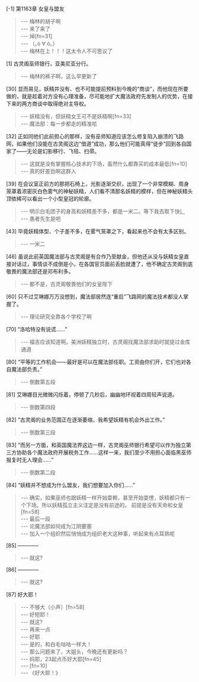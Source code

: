 
[-1] 第1163章 女皇与盟友
>--- 梅林的胡子啊<br>
>--- 来了来了<br>
>--- 焯[fn=31]<br>
>--- （｡ò ∀ ó｡）<br>
>--- 梅林在上！！！这太令人不可思议了<br>

[1] 古灵阁巫师银行，亚美尼亚分行。
>--- 梅林的裤子啊，这么早更新了<br>

[30] 显而易见，妖精并没有、也不可能提前预料到今晚的“商谈”，而他现在所要做的，就是趁着对方没有心理准备，尽可能地扩大魔法政府先发制人的优势，在接下来的两方商谈中取得绝对主导权。
>--- 妖精没有，但妖精女王可不是妖精啊[fn=33]<br>
>--- 魔法部：每一步都走的精准哈<br>

[32] 正如同他们此前担心的那样，没有巫师知道应该怎么修复陷入崩溃的飞路网，如果他们没能在古灵阁这边“借道”成功，那么他们可能真得“徒步”回到各自国家了——无论是幻影移行、飞毯、扫帚。
>--- 这就是没有掌握核心技术的下场，虽然什么都靠买的成本最低[fn=10]<br>
>--- 真的好差劲啊这群人<br>

[39] 在会议室正前方的那把石椅上，光影逐渐交织，出现了一个非常模糊、周身笼罩着浓密灰白色雾气的神秘妖精，人们看不清那名妖精的模样，但在神秘妖精头顶依稀可以看出一个小型皇冠的轮廓。
>--- 明示白毛团子的身高和妖精差不多，都是一米二。等下我去取下快辶<br>
>--- 愚者先生是吧<br>

[43] 毕竟妖精体型、个子差不多，在雾气笼罩之下，看起来也不会有太多区别。
>--- 一米二<br>

[46] 虽说此前英国魔法部与古灵阁是有合作乃至献金，但他还从没与妖精女皇直接对话过，事情谈不成倒是小，在各国官员面前丢脸就遭了，他不确定古灵阁到底敬畏的魔法部还是邓布利多。
>--- 都不是，古灵阁敬畏他们的女皇陛下<br>

[60] 只不过艾琳娜万万没想到，魔法部居然连“重启”飞路网的魔法技术都没人掌握了。
>--- 理论研究全靠各个学校了啊<br>

[70] “洛哈特没有说谎……”
>--- 福吉应该知道啊。美洲妖精独立时，古灵阁找魔法部求助时就提过金库通道<br>

[80] “平等的工作机会——最好是可以在魔法部任职。工资由你们开，它们也对各自魔法部负责。”
>--- 倒数第五段<br>

[81] 艾琳娜目光微微闪烁着，停顿了几秒后，幽幽地环视着四周轻声说道。
>--- 倒数第四段<br>

[82] “古灵阁的业务范围正在逐渐萎缩，我希望妖精有机会外出工作。”
>--- 倒数第三段<br>

[83] “而另一方面，和英国魔法界这边一样，古灵阁巫师银行希望可以作为独立第三方协助各个魔法政府开展税务工作……这样一来，我们至少不用担心面临黑巫师报复时无人理会……”
>--- 倒数第二段<br>

[84] “妖精并不想成为什么盟友，我们想要加入你们……”
>--- 确实，如果巫师也跟妖精一样开始耍赖，甚至开始耍愣，妖精都只有一个下场。所以妖精孤立主义注定是没有前途的。
前提是没有天命和女皇[fn=58]<br>
>--- 最后一段<br>
>--- 论魔法部如何成为江阴要塞<br>
>--- 加入一个组织然后悄悄成为组织老大这种事，听起来有点耳熟呢<br>

[85] ————
>--- 就这?<br>

[86] ————
>--- 就这?<br>

[87] 好大耶！
>--- 不够大（小声）[fn=58]<br>
>--- 好短耶！<br>
>--- 就这?<br>
>--- 再来一点<br>
>--- 好耶<br>
>--- 是的，和白毛咕咕一样大！<br>
>--- 那么问题来了，大姐头，今晚还有更新吗？<br>
>--- 妈耶，23起点币好大耶[fn=45]<br>
>--- [fn=10]<br>
>--- 《好大耶！》<br>

